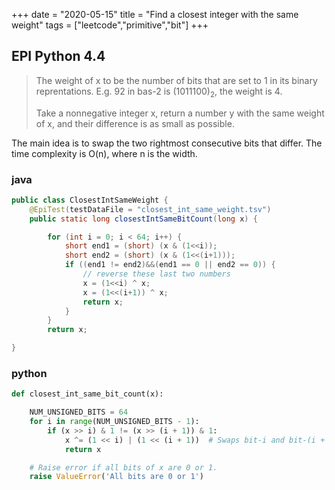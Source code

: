 +++ 
date = "2020-05-15"
title = "Find a closest integer with the same weight"
tags = ["leetcode","primitive","bit"]
+++

## EPI Python 4.4
> The weight of x to be the number of bits that are set to 1 in its binary reprentations. E.g. 92 in bas-2 is $(1011100)_2$, the weight is 4. 
> 
> Take a nonnegative integer x, return a number y with the same weight of x, and their difference is as small as possible.

The main idea is to swap the two rightmost consecutive bits that differ. The time complexity is O(n), where n is the width.
### java
```java
public class ClosestIntSameWeight {
    @EpiTest(testDataFile = "closest_int_same_weight.tsv")
    public static long closestIntSameBitCount(long x) {

        for (int i = 0; i < 64; i++) {
            short end1 = (short) (x & (1<<i));
            short end2 = (short) (x & (1<<(i+1)));
            if ((end1 != end2)&&(end1 == 0 || end2 == 0)) {
                // reverse these last two numbers
                x = (1<<i) ^ x;
                x = (1<<(i+1)) ^ x;
                return x;
            }
        }
        return x;

}

```
### python
```python
def closest_int_same_bit_count(x):

    NUM_UNSIGNED_BITS = 64
    for i in range(NUM_UNSIGNED_BITS - 1):
        if (x >> i) & 1 != (x >> (i + 1)) & 1:
            x ^= (1 << i) | (1 << (i + 1))  # Swaps bit-i and bit-(i + 1).
            return x

    # Raise error if all bits of x are 0 or 1.
    raise ValueError('All bits are 0 or 1')
```